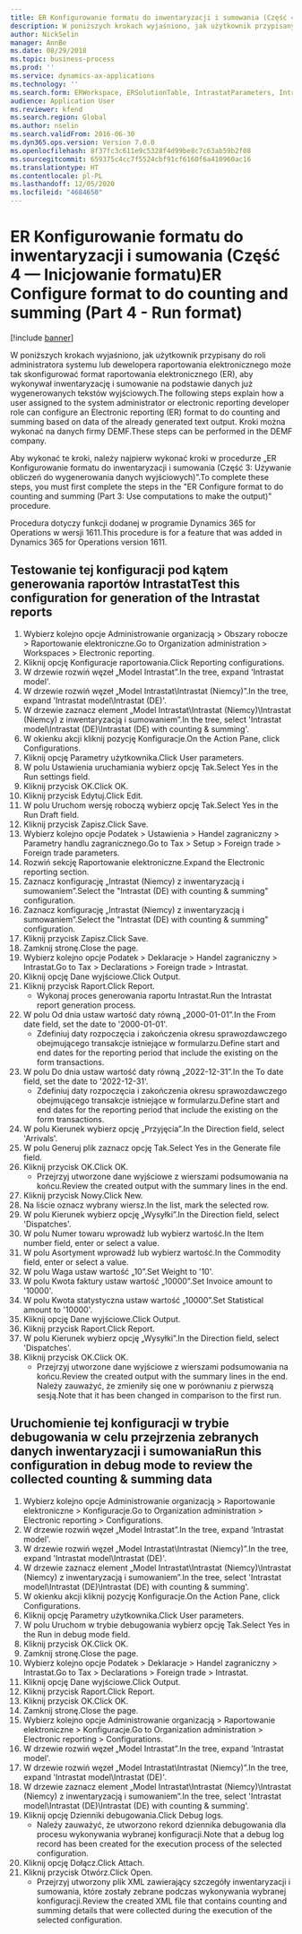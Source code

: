 ```yaml
---
title: ER Konfigurowanie formatu do inwentaryzacji i sumowania (Część 4 — Inicjowanie formatu)
description: W poniższych krokach wyjaśniono, jak użytkownik przypisany do roli administratora systemu lub dewelopera raportowania elektronicznego może tak skonfigurować format raportowania elektronicznego (ER), aby wykonywał inwentaryzację i sumowanie na podstawie danych już wygenerowanych tekstów wyjściowych.
author: NickSelin
manager: AnnBe
ms.date: 08/29/2018
ms.topic: business-process
ms.prod: ''
ms.service: dynamics-ax-applications
ms.technology: ''
ms.search.form: ERWorkspace, ERSolutionTable, IntrastatParameters, Intrastat, InventItemIdLookupSimple, IntrastatCommodityLookup, ERFormatMappingRunLogTable, DocuView
audience: Application User
ms.reviewer: kfend
ms.search.region: Global
ms.author: nselin
ms.search.validFrom: 2016-06-30
ms.dyn365.ops.version: Version 7.0.0
ms.openlocfilehash: 8f37fc3c611e9c5328f4d99be8c7c63ab59b2f08
ms.sourcegitcommit: 659375c4cc7f5524cbf91cf6160f6a410960ac16
ms.translationtype: HT
ms.contentlocale: pl-PL
ms.lasthandoff: 12/05/2020
ms.locfileid: "4684650"
---
```

# <a name="er-configure-format-to-do-counting-and-summing-part-4---run-format"></a><span data-ttu-id="1e3b5-103">ER Konfigurowanie formatu do inwentaryzacji i sumowania (Część 4 — Inicjowanie formatu)</span><span class="sxs-lookup"><span data-stu-id="1e3b5-103">ER Configure format to do counting and summing (Part 4 - Run format)</span></span>

[!include [banner](../../includes/banner.md)]

<span data-ttu-id="1e3b5-104">W poniższych krokach wyjaśniono, jak użytkownik przypisany do roli administratora systemu lub dewelopera raportowania elektronicznego może tak skonfigurować format raportowania elektronicznego (ER), aby wykonywał inwentaryzację i sumowanie na podstawie danych już wygenerowanych tekstów wyjściowych.</span><span class="sxs-lookup"><span data-stu-id="1e3b5-104">The following steps explain how a user assigned to the system administrator or electronic reporting developer role can configure an Electronic reporting (ER) format to do counting and summing based on data of the already generated text output.</span></span> <span data-ttu-id="1e3b5-105">Kroki można wykonać na danych firmy DEMF.</span><span class="sxs-lookup"><span data-stu-id="1e3b5-105">These steps can be performed in the DEMF company.</span></span>

<span data-ttu-id="1e3b5-106">Aby wykonać te kroki, należy najpierw wykonać kroki w procedurze „ER Konfigurowanie formatu do inwentaryzacji i sumowania (Część 3: Używanie obliczeń do wygenerowania danych wyjściowych)”.</span><span class="sxs-lookup"><span data-stu-id="1e3b5-106">To complete these steps, you must first complete the steps in the "ER Configure format to do counting and summing (Part 3: Use computations to make the output)" procedure.</span></span>

<span data-ttu-id="1e3b5-107">Procedura dotyczy funkcji dodanej w programie Dynamics 365 for Operations w wersji 1611.</span><span class="sxs-lookup"><span data-stu-id="1e3b5-107">This procedure is for a feature that was added in Dynamics 365 for Operations version 1611.</span></span>


## <a name="test-this-configuration-for-generation-of-the-intrastat-reports"></a><span data-ttu-id="1e3b5-108">Testowanie tej konfiguracji pod kątem generowania raportów Intrastat</span><span class="sxs-lookup"><span data-stu-id="1e3b5-108">Test this configuration for generation of the Intrastat reports</span></span>
1. <span data-ttu-id="1e3b5-109">Wybierz kolejno opcje Administrowanie organizacją > Obszary robocze > Raportowanie elektroniczne.</span><span class="sxs-lookup"><span data-stu-id="1e3b5-109">Go to Organization administration > Workspaces > Electronic reporting.</span></span>
2. <span data-ttu-id="1e3b5-110">Kliknij opcję Konfiguracje raportowania.</span><span class="sxs-lookup"><span data-stu-id="1e3b5-110">Click Reporting configurations.</span></span>
3. <span data-ttu-id="1e3b5-111">W drzewie rozwiń węzeł „Model Intrastat”.</span><span class="sxs-lookup"><span data-stu-id="1e3b5-111">In the tree, expand 'Intrastat model'.</span></span>
4. <span data-ttu-id="1e3b5-112">W drzewie rozwiń węzeł „Model Intrastat\Intrastat (Niemcy)”.</span><span class="sxs-lookup"><span data-stu-id="1e3b5-112">In the tree, expand 'Intrastat model\Intrastat (DE)'.</span></span>
5. <span data-ttu-id="1e3b5-113">W drzewie zaznacz element „Model Intrastat\Intrastat (Niemcy)\Intrastat (Niemcy) z inwentaryzacją i sumowaniem”.</span><span class="sxs-lookup"><span data-stu-id="1e3b5-113">In the tree, select 'Intrastat model\Intrastat (DE)\Intrastat (DE) with counting & summing'.</span></span>
6. <span data-ttu-id="1e3b5-114">W okienku akcji kliknij pozycję Konfiguracje.</span><span class="sxs-lookup"><span data-stu-id="1e3b5-114">On the Action Pane, click Configurations.</span></span>
7. <span data-ttu-id="1e3b5-115">Kliknij opcję Parametry użytkownika.</span><span class="sxs-lookup"><span data-stu-id="1e3b5-115">Click User parameters.</span></span>
8. <span data-ttu-id="1e3b5-116">W polu Ustawienia uruchamiania wybierz opcję Tak.</span><span class="sxs-lookup"><span data-stu-id="1e3b5-116">Select Yes in the Run settings field.</span></span>
9. <span data-ttu-id="1e3b5-117">Kliknij przycisk OK.</span><span class="sxs-lookup"><span data-stu-id="1e3b5-117">Click OK.</span></span>
10. <span data-ttu-id="1e3b5-118">Kliknij przycisk Edytuj.</span><span class="sxs-lookup"><span data-stu-id="1e3b5-118">Click Edit.</span></span>
11. <span data-ttu-id="1e3b5-119">W polu Uruchom wersję roboczą wybierz opcję Tak.</span><span class="sxs-lookup"><span data-stu-id="1e3b5-119">Select Yes in the Run Draft field.</span></span>
12. <span data-ttu-id="1e3b5-120">Kliknij przycisk Zapisz.</span><span class="sxs-lookup"><span data-stu-id="1e3b5-120">Click Save.</span></span>
13. <span data-ttu-id="1e3b5-121">Wybierz kolejno opcje Podatek > Ustawienia > Handel zagraniczny > Parametry handlu zagranicznego.</span><span class="sxs-lookup"><span data-stu-id="1e3b5-121">Go to Tax > Setup > Foreign trade > Foreign trade parameters.</span></span>
14. <span data-ttu-id="1e3b5-122">Rozwiń sekcję Raportowanie elektroniczne.</span><span class="sxs-lookup"><span data-stu-id="1e3b5-122">Expand the Electronic reporting section.</span></span>
15. <span data-ttu-id="1e3b5-123">Zaznacz konfigurację „Intrastat (Niemcy) z inwentaryzacją i sumowaniem”.</span><span class="sxs-lookup"><span data-stu-id="1e3b5-123">Select the "Intrastat (DE) with counting & summing" configuration.</span></span>
16. <span data-ttu-id="1e3b5-124">Zaznacz konfigurację „Intrastat (Niemcy) z inwentaryzacją i sumowaniem”.</span><span class="sxs-lookup"><span data-stu-id="1e3b5-124">Select the "Intrastat (DE) with counting & summing" configuration.</span></span>
17. <span data-ttu-id="1e3b5-125">Kliknij przycisk Zapisz.</span><span class="sxs-lookup"><span data-stu-id="1e3b5-125">Click Save.</span></span>
18. <span data-ttu-id="1e3b5-126">Zamknij stronę.</span><span class="sxs-lookup"><span data-stu-id="1e3b5-126">Close the page.</span></span>
19. <span data-ttu-id="1e3b5-127">Wybierz kolejno opcje Podatek > Deklaracje > Handel zagraniczny > Intrastat.</span><span class="sxs-lookup"><span data-stu-id="1e3b5-127">Go to Tax > Declarations > Foreign trade > Intrastat.</span></span>
20. <span data-ttu-id="1e3b5-128">Kliknij opcję Dane wyjściowe.</span><span class="sxs-lookup"><span data-stu-id="1e3b5-128">Click Output.</span></span>
21. <span data-ttu-id="1e3b5-129">Kliknij przycisk Raport.</span><span class="sxs-lookup"><span data-stu-id="1e3b5-129">Click Report.</span></span>
    * <span data-ttu-id="1e3b5-130">Wykonaj proces generowania raportu Intrastat.</span><span class="sxs-lookup"><span data-stu-id="1e3b5-130">Run the Intrastat report generation process.</span></span>  
22. <span data-ttu-id="1e3b5-131">W polu Od dnia ustaw wartość daty równą „2000-01-01”.</span><span class="sxs-lookup"><span data-stu-id="1e3b5-131">In the From date field, set the date to '2000-01-01'.</span></span>
    * <span data-ttu-id="1e3b5-132">Zdefiniuj daty rozpoczęcia i zakończenia okresu sprawozdawczego obejmującego transakcje istniejące w formularzu.</span><span class="sxs-lookup"><span data-stu-id="1e3b5-132">Define start and end dates for the reporting period that include the existing on the form transactions.</span></span>  
23. <span data-ttu-id="1e3b5-133">W polu Do dnia ustaw wartość daty równą „2022-12-31”.</span><span class="sxs-lookup"><span data-stu-id="1e3b5-133">In the To date field, set the date to '2022-12-31'.</span></span>
    * <span data-ttu-id="1e3b5-134">Zdefiniuj daty rozpoczęcia i zakończenia okresu sprawozdawczego obejmującego transakcje istniejące w formularzu.</span><span class="sxs-lookup"><span data-stu-id="1e3b5-134">Define start and end dates for the reporting period that include the existing on the form transactions.</span></span>  
24. <span data-ttu-id="1e3b5-135">W polu Kierunek wybierz opcję „Przyjęcia”.</span><span class="sxs-lookup"><span data-stu-id="1e3b5-135">In the Direction field, select 'Arrivals'.</span></span>
25. <span data-ttu-id="1e3b5-136">W polu Generuj plik zaznacz opcję Tak.</span><span class="sxs-lookup"><span data-stu-id="1e3b5-136">Select Yes in the Generate file field.</span></span>
26. <span data-ttu-id="1e3b5-137">Kliknij przycisk OK.</span><span class="sxs-lookup"><span data-stu-id="1e3b5-137">Click OK.</span></span>
    * <span data-ttu-id="1e3b5-138">Przejrzyj utworzone dane wyjściowe z wierszami podsumowania na końcu.</span><span class="sxs-lookup"><span data-stu-id="1e3b5-138">Review the created output with the summary lines in the end.</span></span>  
27. <span data-ttu-id="1e3b5-139">Kliknij przycisk Nowy.</span><span class="sxs-lookup"><span data-stu-id="1e3b5-139">Click New.</span></span>
28. <span data-ttu-id="1e3b5-140">Na liście oznacz wybrany wiersz.</span><span class="sxs-lookup"><span data-stu-id="1e3b5-140">In the list, mark the selected row.</span></span>
29. <span data-ttu-id="1e3b5-141">W polu Kierunek wybierz opcję „Wysyłki”.</span><span class="sxs-lookup"><span data-stu-id="1e3b5-141">In the Direction field, select 'Dispatches'.</span></span>
30. <span data-ttu-id="1e3b5-142">W polu Numer towaru wprowadź lub wybierz wartość.</span><span class="sxs-lookup"><span data-stu-id="1e3b5-142">In the Item number field, enter or select a value.</span></span>
31. <span data-ttu-id="1e3b5-143">W polu Asortyment wprowadź lub wybierz wartość.</span><span class="sxs-lookup"><span data-stu-id="1e3b5-143">In the Commodity field, enter or select a value.</span></span>
32. <span data-ttu-id="1e3b5-144">W polu Waga ustaw wartość „10”.</span><span class="sxs-lookup"><span data-stu-id="1e3b5-144">Set Weight to '10'.</span></span>
33. <span data-ttu-id="1e3b5-145">W polu Kwota faktury ustaw wartość „10000”.</span><span class="sxs-lookup"><span data-stu-id="1e3b5-145">Set Invoice amount to '10000'.</span></span>
34. <span data-ttu-id="1e3b5-146">W polu Kwota statystyczna ustaw wartość „10000”.</span><span class="sxs-lookup"><span data-stu-id="1e3b5-146">Set Statistical amount to '10000'.</span></span>
35. <span data-ttu-id="1e3b5-147">Kliknij opcję Dane wyjściowe.</span><span class="sxs-lookup"><span data-stu-id="1e3b5-147">Click Output.</span></span>
36. <span data-ttu-id="1e3b5-148">Kliknij przycisk Raport.</span><span class="sxs-lookup"><span data-stu-id="1e3b5-148">Click Report.</span></span>
37. <span data-ttu-id="1e3b5-149">W polu Kierunek wybierz opcję „Wysyłki”.</span><span class="sxs-lookup"><span data-stu-id="1e3b5-149">In the Direction field, select 'Dispatches'.</span></span>
38. <span data-ttu-id="1e3b5-150">Kliknij przycisk OK.</span><span class="sxs-lookup"><span data-stu-id="1e3b5-150">Click OK.</span></span>
    * <span data-ttu-id="1e3b5-151">Przejrzyj utworzone dane wyjściowe z wierszami podsumowania na końcu.</span><span class="sxs-lookup"><span data-stu-id="1e3b5-151">Review the created output with the summary lines in the end.</span></span> <span data-ttu-id="1e3b5-152">Należy zauważyć, że zmieniły się one w porównaniu z pierwszą sesją.</span><span class="sxs-lookup"><span data-stu-id="1e3b5-152">Note that it has been changed in comparison to the first run.</span></span>  

## <a name="run-this-configuration-in-debug-mode-to-review-the-collected-counting--summing-data"></a><span data-ttu-id="1e3b5-153">Uruchomienie tej konfiguracji w trybie debugowania w celu przejrzenia zebranych danych inwentaryzacji i sumowania</span><span class="sxs-lookup"><span data-stu-id="1e3b5-153">Run this configuration in debug mode to review the collected counting & summing data</span></span>
1. <span data-ttu-id="1e3b5-154">Wybierz kolejno opcje Administrowanie organizacją > Raportowanie elektroniczne > Konfiguracje.</span><span class="sxs-lookup"><span data-stu-id="1e3b5-154">Go to Organization administration > Electronic reporting > Configurations.</span></span>
2. <span data-ttu-id="1e3b5-155">W drzewie rozwiń węzeł „Model Intrastat”.</span><span class="sxs-lookup"><span data-stu-id="1e3b5-155">In the tree, expand 'Intrastat model'.</span></span>
3. <span data-ttu-id="1e3b5-156">W drzewie rozwiń węzeł „Model Intrastat\Intrastat (Niemcy)”.</span><span class="sxs-lookup"><span data-stu-id="1e3b5-156">In the tree, expand 'Intrastat model\Intrastat (DE)'.</span></span>
4. <span data-ttu-id="1e3b5-157">W drzewie zaznacz element „Model Intrastat\Intrastat (Niemcy)\Intrastat (Niemcy) z inwentaryzacją i sumowaniem”.</span><span class="sxs-lookup"><span data-stu-id="1e3b5-157">In the tree, select 'Intrastat model\Intrastat (DE)\Intrastat (DE) with counting & summing'.</span></span>
5. <span data-ttu-id="1e3b5-158">W okienku akcji kliknij pozycję Konfiguracje.</span><span class="sxs-lookup"><span data-stu-id="1e3b5-158">On the Action Pane, click Configurations.</span></span>
6. <span data-ttu-id="1e3b5-159">Kliknij opcję Parametry użytkownika.</span><span class="sxs-lookup"><span data-stu-id="1e3b5-159">Click User parameters.</span></span>
7. <span data-ttu-id="1e3b5-160">W polu Uruchom w trybie debugowania wybierz opcję Tak.</span><span class="sxs-lookup"><span data-stu-id="1e3b5-160">Select Yes in the Run in debug mode field.</span></span>
8. <span data-ttu-id="1e3b5-161">Kliknij przycisk OK.</span><span class="sxs-lookup"><span data-stu-id="1e3b5-161">Click OK.</span></span>
9. <span data-ttu-id="1e3b5-162">Zamknij stronę.</span><span class="sxs-lookup"><span data-stu-id="1e3b5-162">Close the page.</span></span>
10. <span data-ttu-id="1e3b5-163">Wybierz kolejno opcje Podatek > Deklaracje > Handel zagraniczny > Intrastat.</span><span class="sxs-lookup"><span data-stu-id="1e3b5-163">Go to Tax > Declarations > Foreign trade > Intrastat.</span></span>
11. <span data-ttu-id="1e3b5-164">Kliknij opcję Dane wyjściowe.</span><span class="sxs-lookup"><span data-stu-id="1e3b5-164">Click Output.</span></span>
12. <span data-ttu-id="1e3b5-165">Kliknij przycisk Raport.</span><span class="sxs-lookup"><span data-stu-id="1e3b5-165">Click Report.</span></span>
13. <span data-ttu-id="1e3b5-166">Kliknij przycisk OK.</span><span class="sxs-lookup"><span data-stu-id="1e3b5-166">Click OK.</span></span>
14. <span data-ttu-id="1e3b5-167">Zamknij stronę.</span><span class="sxs-lookup"><span data-stu-id="1e3b5-167">Close the page.</span></span>
15. <span data-ttu-id="1e3b5-168">Wybierz kolejno opcje Administrowanie organizacją > Raportowanie elektroniczne > Konfiguracje.</span><span class="sxs-lookup"><span data-stu-id="1e3b5-168">Go to Organization administration > Electronic reporting > Configurations.</span></span>
16. <span data-ttu-id="1e3b5-169">W drzewie rozwiń węzeł „Model Intrastat”.</span><span class="sxs-lookup"><span data-stu-id="1e3b5-169">In the tree, expand 'Intrastat model'.</span></span>
17. <span data-ttu-id="1e3b5-170">W drzewie rozwiń węzeł „Model Intrastat\Intrastat (Niemcy)”.</span><span class="sxs-lookup"><span data-stu-id="1e3b5-170">In the tree, expand 'Intrastat model\Intrastat (DE)'.</span></span>
18. <span data-ttu-id="1e3b5-171">W drzewie zaznacz element „Model Intrastat\Intrastat (Niemcy)\Intrastat (Niemcy) z inwentaryzacją i sumowaniem”.</span><span class="sxs-lookup"><span data-stu-id="1e3b5-171">In the tree, select 'Intrastat model\Intrastat (DE)\Intrastat (DE) with counting & summing'.</span></span>
19. <span data-ttu-id="1e3b5-172">Kliknij opcję Dzienniki debugowania.</span><span class="sxs-lookup"><span data-stu-id="1e3b5-172">Click Debug logs.</span></span>
    * <span data-ttu-id="1e3b5-173">Należy zauważyć, że utworzono rekord dziennika debugowania dla procesu wykonywania wybranej konfiguracji.</span><span class="sxs-lookup"><span data-stu-id="1e3b5-173">Note that a debug log record has been created for the execution process of the selected configuration.</span></span>  
20. <span data-ttu-id="1e3b5-174">Kliknij opcję Dołącz.</span><span class="sxs-lookup"><span data-stu-id="1e3b5-174">Click Attach.</span></span>
21. <span data-ttu-id="1e3b5-175">Kliknij przycisk Otwórz.</span><span class="sxs-lookup"><span data-stu-id="1e3b5-175">Click Open.</span></span>
    * <span data-ttu-id="1e3b5-176">Przejrzyj utworzony plik XML zawierający szczegóły inwentaryzacji i sumowania, które zostały zebrane podczas wykonywania wybranej konfiguracji.</span><span class="sxs-lookup"><span data-stu-id="1e3b5-176">Review the created XML file that contains counting and summing details that were collected during the execution of the selected configuration.</span></span>  

